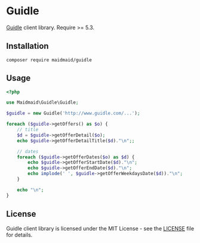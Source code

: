 Guidle
======

[Guidle](http://www.guidle.com) client library. Require >= 5.3.

## Installation

```
composer require maidmaid/guidle
```

## Usage

```php
<?php

use Maidmaid\Guidle\Guidle;

$guidle = new Guidle('http://www.guidle.com/...');

foreach ($guidle->getOffers() as $o) {
    // title
    $d = $guidle->getOfferDetail($o);
    echo $guidle->getOfferDetailTitle($d)."\n";;

    // dates
    foreach ($guidle->getOfferDates($o) as $d) {
        echo $guidle->getOfferStartDate($d)."\n";
        echo $guidle->getOfferEndDate($d)."\n";
        echo implode(' ', $guidle->getOfferWeekdaysDate($d))."\n";
    }

    echo "\n";
}
```

## License

Guidle client library is licensed under the MIT License - see the [LICENSE](LICENSE) file for details.